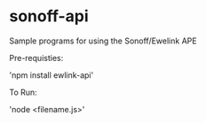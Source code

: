 # sonoff-api
Sample programs for using the Sonoff/Ewelink APE

Pre-requisties:

'npm install ewlink-api'

To Run:

'node <filename.js>'
